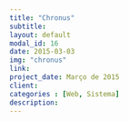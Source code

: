 ```yaml
---
title: "Chronus"
subtitle: 
layout: default
modal_id: 16
date: 2015-03-03
img: "chronus"
link: 
project_date: Março de 2015
client: 
categories : [Web, Sistema]
description: 
---
```

